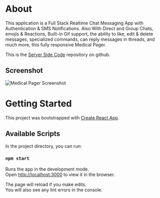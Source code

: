 # About
This application is a Full Stack Realtime Chat Messaging App with Authentication & SMS Notifications.
Also With Direct and Group Chats, emojis & Reactions, Built-in Gif support, the ability to like, edit & delete messages, specialized commands, can reply messages in threads, and much more, this fully responsive Medical Pager.

This is the [Server Side Code](https://github.com/chayyccee/enterprize-chat_app-server) repository on github.

## Screenshot
![Medical Pager Screenshot](https://github.com/chayyccee/enterprize-chat_app-client/blob/main/src/assets/screenshot.png "Medical Pager")
# Getting Started

This project was bootstrapped with [Create React App](https://github.com/facebook/create-react-app).

## Available Scripts

In the project directory, you can run:

### `npm start`

Runs the app in the development mode.\
Open [http://localhost:3000](http://localhost:3000) to view it in the browser.

The page will reload if you make edits.\
You will also see any lint errors in the console.
